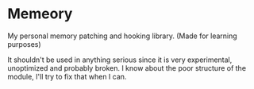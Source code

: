 # Memeory
 My personal memory patching and hooking library. (Made for learning purposes)

It shouldn't be used in anything serious since it is very experimental, unoptimized and probably broken.
I know about the poor structure of the module, I'll try to fix that when I can.

